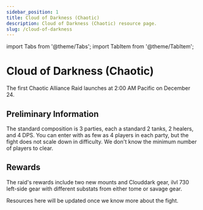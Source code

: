 ```yaml
---
sidebar_position: 1
title: Cloud of Darkness (Chaotic)
description: Cloud of Darkness (Chaotic) resource page.
slug: /cloud-of-darkness
---
```


import Tabs from '@theme/Tabs';
import TabItem from '@theme/TabItem';

# Cloud of Darkness (Chaotic)

The first Chaotic Alliance Raid launches at 2:00 AM Pacific on December 24.

## Preliminary Information

The standard composition is 3 parties, each a standard 2 tanks, 2 healers, and 4 DPS.
You can enter with as few as 4 players in each party, but the fight does not scale down in difficulty.
We don't know the minimum number of players to clear.

## Rewards

The raid's rewards include two new mounts and Clouddark gear,
ilvl 730 left-side gear with different substats from either tome or savage gear.

Resources here will be updated once we know more about the fight.
